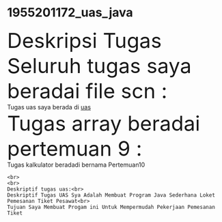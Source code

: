 # 1955201172_uas_java

<html>
  <head>
    <!-- Deskripsi tugas -->  
  </head>
  <body>
    <font size="15">Deskripsi Tugas</font><br>
     <font size="10">Seluruh tugas saya beradai file scn  :</font><br>
    Tugas uas saya berada di <u>uas</u><br>
    <font size="10">Tugas array beradai pertemuan 9 :</font><br>
    Tugas kalkulator beradadi bernama Pertemuan10<br>
  
  
    <br>
    <br>
    Deskriptif tugas uas:<br>
    Deskriptif Tugas UAS Sya Adalah Membuat Program Java Sederhana Loket Pemesanan Tiket Pesawat<br>
    Tujuan Saya Membuat Progam ini Untuk Mempermudah Pekerjaan Pemesanan Tiket
 
  </body>
</html>
